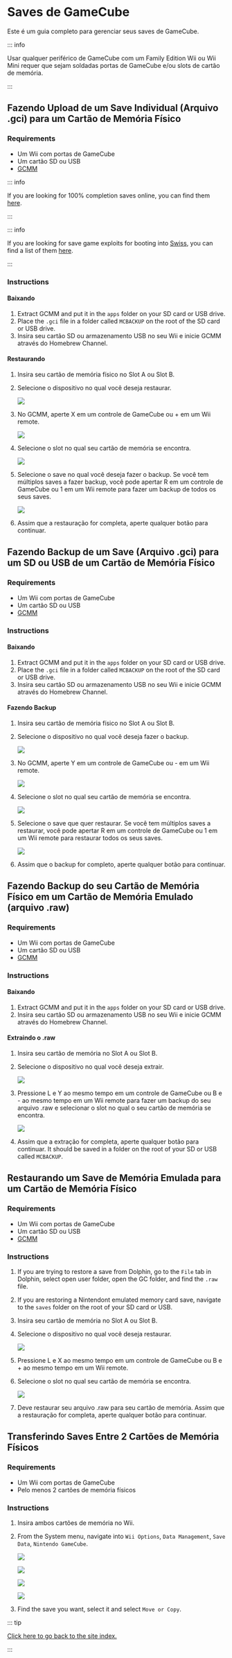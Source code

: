 # Saves de GameCube

Este é um guia completo para gerenciar seus saves de GameCube.

::: info

Usar qualquer periférico de GameCube com um Family Edition Wii ou Wii Mini requer que sejam soldadas portas de GameCube e/ou slots de cartão de memória.

:::

## Fazendo Upload de um Save Individual (Arquivo .gci) para um Cartão de Memória Físico

### Requirements

- Um Wii com portas de GameCube
- Um cartão SD ou USB
- [GCMM](https://oscwii.org/library/app/gcmm)

::: info

If you are looking for 100% completion saves online, you can find them [here](https://gamefaqs.gamespot.com/).

:::

::: info

If you are looking for save game exploits for booting into [Swiss](https://github.com/emukidid/swiss-gc/releases), you can find a list of them [here](https://www.gc-forever.com/wiki/index.php?title=Booting_homebrew#Game_Save_Exploits).

:::

### Instructions

#### Baixando

1. Extract GCMM and put it in the `apps` folder on your SD card or USB drive.
2. Place the `.gci` file in a folder called `MCBACKUP` on the root of the SD card or USB drive.
3. Insira seu cartão SD ou armazenamento USB no seu Wii e inicie GCMM através do Homebrew Channel.

#### Restaurando

1. Insira seu cartão de memória físico no Slot A ou Slot B.

2. Selecione o dispositivo no qual você deseja restaurar.

    ![](/images/homebrew/gcsaves/gcmm-select-device.jpg)

3. No GCMM, aperte X em um controle de GameCube ou + em um Wii remote.

    ![](/images/homebrew/gcsaves/gcmm-menu.jpg)

4. Selecione o slot no qual seu cartão de memória se encontra.

    ![](/images/homebrew/gcsaves/gcmm-mem-select.jpg)

5. Selecione o save no qual você deseja fazer o backup. Se você tem múltiplos saves a fazer backup, você pode apertar R em um controle de GameCube ou 1 em um Wii remote para fazer um backup de todos os seus saves.

    ![](/images/homebrew/gcsaves/gcmm-select-save.jpg)

6. Assim que a restauração for completa, aperte qualquer botão para continuar.

## Fazendo Backup de um Save (Arquivo .gci) para um SD ou USB de um Cartão de Memória Físico

### Requirements

- Um Wii com portas de GameCube
- Um cartão SD ou USB
- [GCMM](https://oscwii.org/library/app/gcmm)

### Instructions

#### Baixando

1. Extract GCMM and put it in the `apps` folder on your SD card or USB drive.
2. Place the `.gci` file in a folder called `MCBACKUP` on the root of the SD card or USB drive.
3. Insira seu cartão SD ou armazenamento USB no seu Wii e inicie GCMM através do Homebrew Channel.

#### Fazendo Backup

1. Insira seu cartão de memória físico no Slot A ou Slot B.

2. Selecione o dispositivo no qual você deseja fazer o backup.

    ![](/images/homebrew/gcsaves/gcmm-select-device.jpg)

3. No GCMM, aperte Y em um controle de GameCube ou - em um Wii remote.

    ![](/images/homebrew/gcsaves/gcmm-menu.jpg)

4. Selecione o slot no qual seu cartão de memória se encontra.

    ![](/images/homebrew/gcsaves/gcmm-mem-select.jpg)

5. Selecione o save que quer restaurar. Se você tem múltiplos saves a restaurar, você pode apertar R em um controle de GameCube ou 1 em um Wii remote para restaurar todos os seus saves.

    ![](/images/homebrew/gcsaves/gcmm-select-save.jpg)

6. Assim que o backup for completo, aperte qualquer botão para continuar.

## Fazendo Backup do seu Cartão de Memória Físico em um Cartão de Memória Emulado (arquivo .raw)

### Requirements

- Um Wii com portas de GameCube
- Um cartão SD ou USB
- [GCMM](https://oscwii.org/library/app/gcmm)

### Instructions

#### Baixando

1. Extract GCMM and put it in the `apps` folder on your SD card or USB drive.
2. Insira seu cartão SD ou armazenamento USB no seu Wii e inicie GCMM através do Homebrew Channel.

#### Extraindo o .raw

1. Insira seu cartão de memória no Slot A ou Slot B.

2. Selecione o dispositivo no qual você deseja extrair.

    ![](/images/homebrew/gcsaves/gcmm-select-device.jpg)

3. Pressione L e Y ao mesmo tempo em um controle de GameCube ou B e - ao mesmo tempo em um Wii remote para fazer um backup do seu arquivo .raw e selecionar o slot no qual o seu cartão de memória se encontra.

    ![](/images/homebrew/gcsaves/gcmm-mem-select.jpg)

4. Assim que a extração for completa, aperte qualquer botão para continuar. It should be saved in a folder on the root of your SD or USB called `MCBACKUP`.

## Restaurando um Save de Memória Emulada para um Cartão de Memória Físico

### Requirements

- Um Wii com portas de GameCube
- Um cartão SD ou USB
- [GCMM](https://oscwii.org/library/app/gcmm)

### Instructions

1. If you are trying to restore a save from Dolphin, go to the `File` tab in Dolphin, select open user folder, open the GC folder, and find the `.raw` file.

2. If you are restoring a Nintendont emulated memory card save, navigate to the `saves` folder on the root of your SD card or USB.

3. Insira seu cartão de memória no Slot A ou Slot B.

4. Selecione o dispositivo no qual você deseja restaurar.

    ![](/images/homebrew/gcsaves/gcmm-select-device.jpg)

5. Pressione L e X ao mesmo tempo em um controle de GameCube ou B e + ao mesmo tempo em um Wii remote.

6. Selecione o slot no qual seu cartão de memória se encontra.

    ![](/images/homebrew/gcsaves/gcmm-mem-select.jpg)

7. Deve restaurar seu arquivo .raw para seu cartão de memória. Assim que a restauração for completa, aperte qualquer botão para continuar.

## Transferindo Saves Entre 2 Cartões de Memória Físicos

### Requirements

- Um Wii com portas de GameCube
- Pelo menos 2 cartões de memória físicos

### Instructions

1. Insira ambos cartões de memória no Wii.

2. From the System menu, navigate into `Wii Options`, `Data Management`, `Save Data`, `Nintendo GameCube`.

    ![](/images/homebrew/gcsaves/sysmenu.jpg)

    ![](/images/homebrew/gcsaves/settings.jpg)

    ![](/images/homebrew/gcsaves/data-management.jpg)

    ![](/images/homebrew/gcsaves/save-data.jpg)

3. Find the save you want, select it and select `Move or Copy`.

::: tip

[Click here to go back to the site index.](site-navigation)

:::
